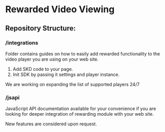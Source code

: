 # Rewarded Video Viewing

## Repository Structure:

### /integrations
Folder contains guides on how to easily add rewarded functionality to the video player you are using on your web site.

1. Add SKD code to your page.
2. Init SDK by passing it settings and player instance.

We are working on expanding the list of supported players 24/7

### /jsapi
JavaScript API documentation available for your convenience if you are looking for deeper integration of rewarding module with your web site.

New features are considered upon request.
